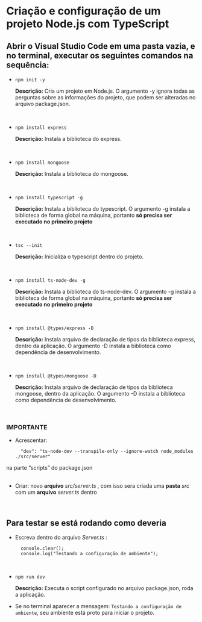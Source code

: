 <h1>Criação e configuração de um projeto Node.js com TypeScript</h1>

<h2>Abrir o Visual Studio Code em uma pasta vazia, e no terminal, executar os seguintes comandos na sequência:</h2>

* `npm init -y`

     **Descrição:** Cria um projeto em Node.js. O argumento -y ignora todas as perguntas sobre as informações do projeto, que podem ser alteradas no arquivo package.json.
<br>

* `npm install express`

     **Descrição:** Instala a biblioteca do express.
<br>

* `npm install mongoose`

     **Descrição:** Instala a biblioteca do mongoose.
<br>
 
* `npm install typescript -g`

     **Descrição:** Instala a biblioteca do typescript. O argumento -g instala a biblioteca de forma global na máquina, portanto **só precisa ser executado no primeiro projeto**
<br>
 
* `tsc --init`

    **Descrição:** Inicializa o typescript dentro do projeto.
<br>
 
* `npm install ts-node-dev -g`
 
    **Descrição:** Instala a biblioteca do ts-node-dev. O argumento -g instala a biblioteca de forma global na máquina, portanto **só precisa ser executado no primeiro projeto**
<br>
 
* `npm install @types/express -D`

    **Descrição:** Instala arquivo de declaração de tipos da biblioteca express, dentro da aplicação. O argumento -D instala a biblioteca como dependência de desenvolvimento.
<br>

* `npm install @types/mongoose -D`
 
    **Descrição:** Instala arquivo de declaração de tipos da biblioteca mongoose, dentro da aplicação. O argumento -D instala a biblioteca como dependência de desenvolvimento.
<br>

<h3>IMPORTANTE</h3>

* Acrescentar: 

        "dev": "ts-node-dev --transpile-only --ignore-watch node_modules ./src/server" 
                
na parte “scripts”  do package.json
<br>
<br>
* Criar: novo **arquivo** *src/server.ts* , com isso sera criada uma **pasta** *src* com um **arquivo** *server.ts* dentro
<br>
<h2>Para testar se está rodando como deveria</h2>

* Escreva dentro do arquivo *Server.ts* : 
    
        console.clear();
        console.log("Testando a configuração de ambiente");
<br>

* `npm run dev`

    **Descrição:** Executa o script configurado no arquivo package.json, roda a aplicação.
    
    
* Se no terminal aparecer a mensagem: `Testando a configuração de ambiente`, seu ambiente está proto para iniciar o projeto.


